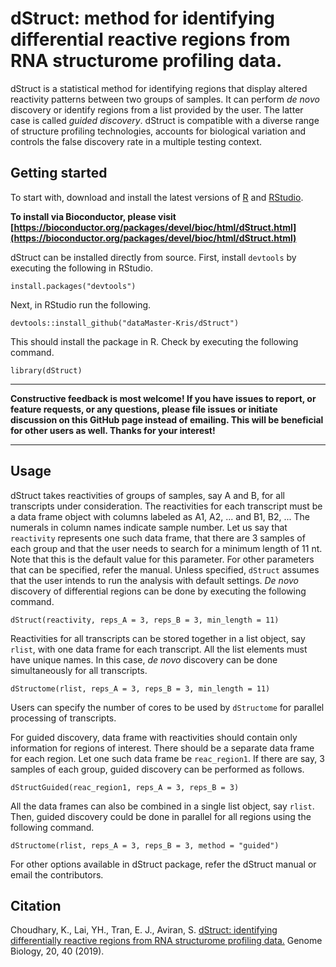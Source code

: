 # dStruct: method for identifying differential reactive regions from RNA structurome profiling data.

dStruct is a statistical method for identifying regions that display altered reactivity patterns between two groups of samples. It can perform *de novo* discovery or identify regions from a list provided by the user. The latter case is called *guided discovery*. dStruct is compatible with a diverse range of structure profiling technologies, accounts for biological variation and controls the false discovery rate in a multiple testing context.

## Getting started

To start with, download and install the latest versions of [R](https://cran.r-project.org/) and [RStudio](https://www.rstudio.com/products/rstudio/).

**To install via Bioconductor, please visit [https://bioconductor.org/packages/devel/bioc/html/dStruct.html](https://bioconductor.org/packages/devel/bioc/html/dStruct.html)**

dStruct can be installed directly from source. First, install `devtools` by executing the following in RStudio.

`install.packages("devtools")`

Next, in RStudio run the following.

    devtools::install_github("dataMaster-Kris/dStruct")

This should install the package in R. Check by executing the following command.

`library(dStruct)`

***

**Constructive feedback is most welcome! If you have issues to report, or feature requests, or any questions, please file issues or initiate discussion on this GitHub page instead of emailing. This will be beneficial for other users as well. Thanks for your interest!**

***

## Usage

dStruct takes reactivities of groups of samples, say A and B, for all transcripts under consideration. The reactivities for each transcript must be a data frame object with columns labeled as A1, A2, ... and B1, B2, ... The numerals in column names indicate sample number. Let us say that `reactivity` represents one such data frame, that there are 3 samples of each group and that the user needs to search for a minimum length of 11 nt. Note that this is the default value for this parameter. For other parameters that can be specified, refer the manual. Unless specified, `dStruct` assumes that the user intends to run the analysis with default settings. _De novo_ discovery of differential regions can be done by executing the following command.

`dStruct(reactivity, reps_A = 3, reps_B = 3, min_length = 11)`

Reactivities for all transcripts can be stored together in a list object, say `rlist`, with one data frame for each transcript. All the list elements must have unique names. In this case,  _de novo_ discovery can be done simultaneously for all transcripts.

`dStructome(rlist, reps_A = 3, reps_B = 3, min_length = 11)`

Users can specify the number of cores to be used by `dStructome` for parallel processing of transcripts.

For guided discovery, data frame with reactivities should contain only information for regions of interest. There should be a separate data frame for each region. Let one such data frame be `reac_region1`. If there are say, 3 samples of each group, guided discovery can be performed as follows.

`dStructGuided(reac_region1, reps_A = 3, reps_B = 3)`

All the data frames can also be combined in a single list object, say `rlist`. Then, guided discovery could be done in parallel for all regions using the following command.

`dStructome(rlist, reps_A = 3, reps_B = 3, method = "guided")`

For other options available in dStruct package, refer the dStruct manual or email the contributors.

## Citation

Choudhary, K., Lai, YH., Tran, E. J., Aviran, S. [dStruct: identifying differentially reactive regions from RNA structurome profiling data.](https://doi.org/10.1186/s13059-019-1641-3) Genome Biology, 20, 40 (2019). 
